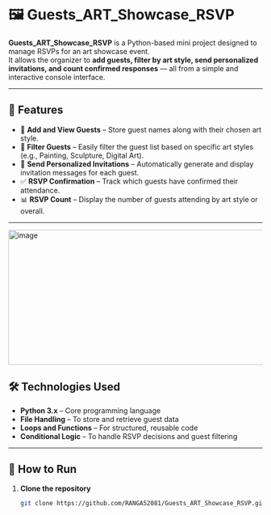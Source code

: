 # 🖼️ Guests_ART_Showcase_RSVP

**Guests_ART_Showcase_RSVP** is a Python-based mini project designed to manage RSVPs for an art showcase event.  
It allows the organizer to **add guests, filter by art style, send personalized invitations, and count confirmed responses** — all from a simple and interactive console interface.

---

## 🌟 Features

- 🧾 **Add and View Guests** – Store guest names along with their chosen art style.  
- 🎨 **Filter Guests** – Easily filter the guest list based on specific art styles (e.g., Painting, Sculpture, Digital Art).  
- 💌 **Send Personalized Invitations** – Automatically generate and display invitation messages for each guest.  
- ✅ **RSVP Confirmation** – Track which guests have confirmed their attendance.  
- 📊 **RSVP Count** – Display the number of guests attending by art style or overall.

---
<img width="653" height="267" alt="image" src="https://github.com/user-attachments/assets/ce31ef5c-4231-4ce8-8fd3-bba21f60c956" />

## 🛠️ Technologies Used

- **Python 3.x** – Core programming language  
- **File Handling** – To store and retrieve guest data  
- **Loops and Functions** – For structured, reusable code  
- **Conditional Logic** – To handle RSVP decisions and guest filtering  

---

## 🚀 How to Run

1. **Clone the repository**
   ```bash
   git clone https://github.com/RANGA52081/Guests_ART_Showcase_RSVP.git
